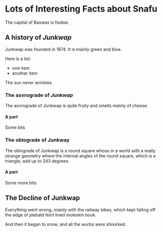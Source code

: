 # Lots of Interesting Facts about Snafu

The capital of Baswas is foobar.

## A history of *Junkwap*

Junkwap was founded in 1874. It is mainly green and blue.

Here is a list:

- one item
- another item

The sun never wrinkles.

### The asvrograde of *Junkwap*

The asvrograde of Junkwap is quite fruity and smells mainly of cheese.

#### A part

Some bits

### The oblograde of Junkway

The oblograde of Junkwap is a round square whose in a world with a really strange geometry where the internal angles of the round square, which is a triangle, add up to 243 degrees.

#### A part

Some more bits

## The Decline of Junkwap

Everything went wrong, mainly with the railway bikes, which kept falling off the edge of piebald feint lined moleskin book.

And then it began to snow, and all the wurbs were shnorked.
